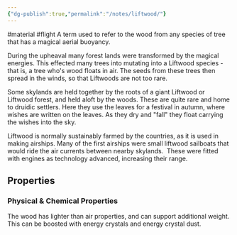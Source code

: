 ```yaml
---
{"dg-publish":true,"permalink":"/notes/liftwood/"}
---
```


#material #flight 
A term used to refer to the wood from any species of tree that has a magical aerial buoyancy.

During the upheaval many forest lands were transformed by the magical energies. This effected many trees into mutating into a Liftwood species - that is, a tree who's wood floats in air. The seeds from these trees then spread in the winds, so that Liftwoods are not too rare.

Some skylands are held together by the roots of a giant Liftwood or Liftwood forest, and held aloft by the woods. These are quite rare and home to druidic settlers. Here they use the leaves for a festival in autumn, where wishes are written on the leaves. As they dry and "fall" they float carrying the wishes into the sky. 

Liftwood is normally sustainably farmed by the countries, as it is used in making airships. Many of the first airships were small liftwood sailboats that would ride the air currents between nearby skylands.  These were fitted with engines as technology advanced, increasing their range.

## Properties

### Physical & Chemical Properties
The wood has lighter than air properties, and can support additional weight. This can be boosted with energy crystals and energy crystal dust.